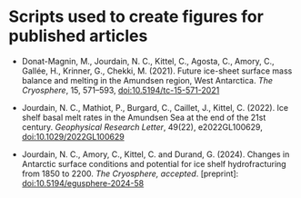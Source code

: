 # Scripts used to create figures for published articles

* Donat-Magnin, M., Jourdain, N. C., Kittel, C., Agosta, C., Amory, C., Gallée, H., Krinner, G., Chekki, M. (2021). Future ice-sheet surface mass balance and melting in the Amundsen region, West Antarctica. _The Cryosphere_, 15, 571–593, [doi:10.5194/tc-15-571-2021](https://doi.org/10.5194/tc-15-571-2021) 

* Jourdain, N. C., Mathiot, P., Burgard, C., Caillet, J., Kittel, C. (2022). Ice shelf basal melt rates in the Amundsen Sea at the end of the 21st century. _Geophysical Research Letter_, 49(22), e2022GL100629, [doi:10.1029/2022GL100629](https://doi.org/10.1029/2022GL100629)

* Jourdain, N. C., Amory, C., Kittel, C. and Durand, G. (2024). Changes in Antarctic surface conditions and potential for ice shelf hydrofracturing from 1850 to 2200. _The Cryosphere, accepted_. [preprint]: [doi:10.5194/egusphere-2024-58](https://doi.org/10.5194/egusphere-2024-58)
